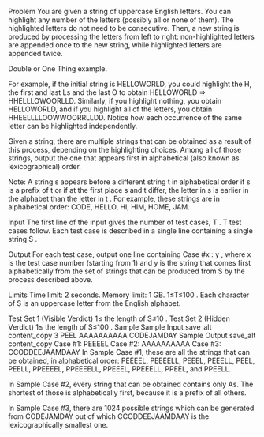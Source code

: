 Problem
You are given a string of uppercase English letters. You can highlight any number of the letters (possibly all or none of them). The highlighted letters do not need to be consecutive. Then, a new string is produced by processing the letters from left to right: non-highlighted letters are appended once to the new string, while highlighted letters are appended twice.

Double or One Thing example.

For example, if the initial string is HELLOWORLD, you could highlight the H, the first and last Ls and the last O to obtain
HELLOWORLD ⇒
HHELLLOWOORLLD. Similarly, if you highlight nothing, you obtain HELLOWORLD, and if you highlight all of the letters, you obtain HHEELLLLOOWWOORRLLDD. Notice how each occurrence of the same letter can be highlighted independently.

Given a string, there are multiple strings that can be obtained as a result of this process, depending on the highlighting choices. Among all of those strings, output the one that appears first in alphabetical (also known as lexicographical) order.

Note: A string s
appears before a different string t
in alphabetical order if s
is a prefix of t
or if at the first place s
and t
differ, the letter in s
is earlier in the alphabet than the letter in t
. For example, these strings are in alphabetical order: CODE, HELLO, HI, HIM, HOME, JAM.

Input
The first line of the input gives the number of test cases, T
. T
test cases follow. Each test case is described in a single line containing a single string S
.

Output
For each test case, output one line containing Case #x
: y
, where x
is the test case number (starting from 1) and y
is the string that comes first alphabetically from the set of strings that can be produced from S
by the process described above.

Limits
Time limit: 2 seconds.
Memory limit: 1 GB.
1≤T≤100
.
Each character of S
is an uppercase letter from the English alphabet.

Test Set 1 (Visible Verdict)
1≤
the length of S≤10
.
Test Set 2 (Hidden Verdict)
1≤
the length of S≤100
.
Sample
Sample Input
save_alt
content_copy
3
PEEL
AAAAAAAAAA
CODEJAMDAY
Sample Output
save_alt
content_copy
Case #1: PEEEEL
Case #2: AAAAAAAAAA
Case #3: CCODDEEJAAMDAAY
In Sample Case #1, these are all the strings that can be obtained, in alphabetical order: PEEEEL, PEEEELL, PEEEL, PEEELL, PEEL, PEELL, PPEEEEL, PPEEEELL, PPEEEL, PPEEELL, PPEEL, and PPEELL.

In Sample Case #2, every string that can be obtained contains only As. The shortest of those is alphabetically first, because it is a prefix of all others.

In Sample Case #3, there are 1024
possible strings which can be generated from CODEJAMDAY out of which CCODDEEJAAMDAAY is the lexicographically smallest one.

